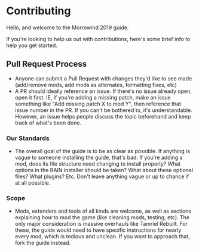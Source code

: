 # Contributing

Hello, and welcome to the Morrowind 2019 guide.

If you're looking to help us out with contributions, here's some brief info to help you get started.

## Pull Request Process

* Anyone can submit a Pull Request with changes they'd like to see made (add/remove mods, add mods as alternates, formatting fixes, etc)
* A PR should ideally reference an issue. If there's no issue already open, open it first. IE, if you're adding a missing patch, make an issue something like "Add missing patch X to mod Y", then reference that issue number in the PR. If you can't be bothered to, it's understandable. However, an issue helps people discuss the topic beforehand and keep track of what's been done. 

### Our Standards

* The overall goal of the guide is to be as clear as possible. If anything is vague to someone installing the guide, that's bad. If you're adding a mod, does its file structure need changing to install properly? What options in the BAIN installer should be taken? What about these optional files? What plugins? Etc. Don't leave anything vague or up to chance if at all possible. 

### Scope

* Mods, extenders and tools of all kinds are welcome, as well as sections explaining *how* to mod the game (like cleaning mods, testing, etc). The only major consideration is massive overhauls like Tamriel Rebuilt. For these, the guide would need to have specific instructions for nearly every mod, which is tedious and unclean. If you want to approach that, fork the guide instead.
